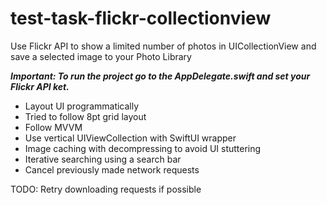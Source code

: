 # test-task-flickr-collectionview
Use Flickr API to show a limited number of photos in UICollectionView and save a selected image to your Photo Library

***Important: To run the project go to the AppDelegate.swift and set your Flickr API ket.***

- Layout UI programmatically
- Tried to follow 8pt grid layout
- Follow MVVM
- Use vertical UIViewCollection with SwiftUI wrapper
- Image caching with decompressing to avoid UI stuttering
- Iterative searching using a search bar
- Cancel previously made network requests

TODO: Retry downloading requests if possible
